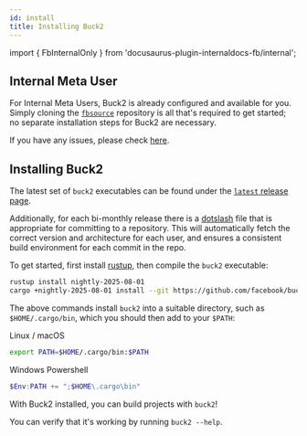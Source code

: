 ```yaml
---
id: install
title: Installing Buck2
---
```


import { FbInternalOnly } from 'docusaurus-plugin-internaldocs-fb/internal';

<FbInternalOnly>

## Internal Meta User

For Internal Meta Users, Buck2 is already configured and available for you.
Simply cloning the
[`fbsource`](https://www.internalfb.com/wiki/Repositories/fbsource/#cloning)
repository is all that's required to get started; no separate installation steps
for Buck2 are necessary.

If you have any issues, please check [here](../../users/faq/meta_installation).

</FbInternalOnly>

## Installing Buck2

The latest set of `buck2` executables can be found under the
[`latest` release page](https://github.com/facebook/buck2/releases/tag/latest).

Additionally, for each bi-monthly release there is a
[dotslash](https://dotslash-cli.com) file that is appropriate for committing to a
repository. This will automatically fetch the correct version and architecture
for each user, and ensures a consistent build environment for each commit in the
repo.

To get started, first install [rustup](https://rustup.rs/), then compile the
`buck2` executable:

```bash
rustup install nightly-2025-08-01
cargo +nightly-2025-08-01 install --git https://github.com/facebook/buck2.git buck2
```

The above commands install `buck2` into a suitable directory, such as
`$HOME/.cargo/bin`, which you should then add to your `$PATH`:

Linux / macOS

```sh
export PATH=$HOME/.cargo/bin:$PATH
```

Windows Powershell

```powershell
$Env:PATH += ";$HOME\.cargo\bin"
```

With Buck2 installed, you can build projects with `buck2`!

You can verify that it's working by running `buck2 --help`.
